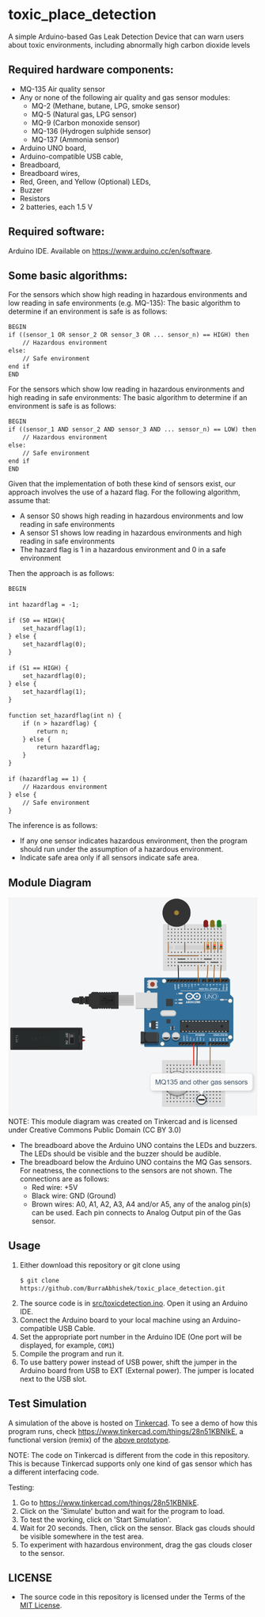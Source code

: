 # toxic_place_detection
A simple Arduino-based Gas Leak Detection Device that can warn users about toxic environments, including abnormally high carbon dioxide levels

## Required hardware components:
<ul>
  <li> MQ-135 Air quality sensor </li>
  <li> Any or none of the following air quality and gas sensor modules: 
  <ul>
    <li> MQ-2 (Methane, butane, LPG, smoke sensor)</li>
    <li> MQ-5 (Natural gas, LPG sensor)</li>
    <li> MQ-9 (Carbon monoxide sensor)</li>
    <li> MQ-136 (Hydrogen sulphide sensor)</li>
    <li> MQ-137 (Ammonia sensor)</li>
  </ul>
  <li> Arduino UNO board, </li> 
  <li> Arduino-compatible USB cable, </li> 
  <li> Breadboard, </li>
  <li> Breadboard wires, </li>
  <li> Red, Green, and Yellow (Optional) LEDs, </li>
  <li> Buzzer </li>
  <li> Resistors </li>
  <li> 2 batteries, each 1.5 V </li>
</ul>

## Required software:
Arduino IDE. Available on https://www.arduino.cc/en/software.

## Some basic algorithms:
For the sensors which show high reading in hazardous environments and low reading in safe environments (e.g. MQ-135):
The basic algorithm to determine if an environment is safe is as follows:
```
BEGIN
if ((sensor_1 OR sensor_2 OR sensor_3 OR ... sensor_n) == HIGH) then
    // Hazardous environment
else:
    // Safe environment
end if
END
```


For the sensors which show low reading in hazardous environments and high reading in safe environments:
The basic algorithm to determine if an environment is safe is as follows:
```
BEGIN
if ((sensor_1 AND sensor_2 AND sensor_3 AND ... sensor_n) == LOW) then
    // Hazardous environment
else:
    // Safe environment
end if
END
```


Given that the implementation of both these kind of sensors exist, our approach involves the use of a hazard flag. For the following algorithm, assume that:
- A sensor S0 shows high reading in hazardous environments and low reading in safe environments
- A sensor S1 shows low reading in hazardous environments and high reading in safe environments
- The hazard flag is 1 in a hazardous environment and 0 in a safe environment

Then the approach is as follows:
```
BEGIN

int hazardflag = -1;

if (S0 == HIGH){
    set_hazardflag(1);
} else {
    set_hazardflag(0);
}

if (S1 == HIGH) {
    set_hazardflag(0);
} else {
    set_hazardflag(1);
}

function set_hazardflag(int n) {
    if (n > hazardflag) {
        return n;
    } else {
        return hazardflag;
    }
}

if (hazardflag == 1) {
    // Hazardous environment
} else {
    // Safe environment
}
```


The inference is as follows:
- If any one sensor indicates hazardous environment, then the program should run under the assumption of a hazardous environment.
- Indicate safe area only if all sensors indicate safe area.

## Module Diagram
<img src="modulediagram/Module Diagram.png" alt="Module Diagram" title="Module Diagram, created using Tinkercad">
NOTE: This module diagram was created on Tinkercad and is licensed under Creative Commons Public Domain (CC BY 3.0)

- The breadboard above the Arduino UNO contains the LEDs and buzzers. The LEDs should be visible and the buzzer should be audible.
- The breadboard below the Arduino UNO contains the MQ Gas sensors. For neatness, the connections to the sensors are not shown. The connections are as follows:
  - Red wire: +5V
  - Black wire: GND (Ground)
  - Brown wires: A0, A1, A2, A3, A4 and/or A5, any of the analog pin(s) can be used. Each pin connects to Analog Output pin of the Gas sensor.

## Usage
1. Either download this repository or git clone using 
   ```
   $ git clone https://github.com/BurraAbhishek/toxic_place_detection.git
   ```
3. The source code is in [src/toxicdetection.ino](https://github.com/BurraAbhishek/toxic_place_detection/blob/main/src/toxicdetection.ino). Open it using an Arduino IDE.
4. Connect the Arduino board to your local machine using an Arduino-compatible USB Cable.
5. Set the appropriate port number in the Arduino IDE (One port will be displayed, for example, `COM1`)
6. Compile the program and run it.
7. To use battery power instead of USB power, shift the jumper in the Arduino board from USB to EXT (External power). The jumper is located next to the USB slot.


## Test Simulation
A simulation of the above is hosted on [Tinkercad](https://www.tinkercad.com/). To see a demo of how this program runs, check https://www.tinkercad.com/things/28n51KBNIkE, a functional version (remix) of the [above prototype](https://github.com/BurraAbhishek/toxic_place_detection#module-diagram). 

NOTE: The code on Tinkercad is different from the code in this repository. This is because Tinkercad supports only one kind of gas sensor which has a different interfacing code.

Testing:
1. Go to https://www.tinkercad.com/things/28n51KBNIkE.
2. Click on the 'Simulate' button and wait for the program to load.
3. To test the working, click on 'Start Simulation'.
4. Wait for 20 seconds. Then, click on the sensor. Black gas clouds should be visible somewhere in the test area.
5. To experiment with hazardous environment, drag the gas clouds closer to the sensor.

## LICENSE

- The source code in this repository is licensed under the Terms of the [MIT License](https://github.com/BurraAbhishek/toxic_place_detection/blob/main/LICENSE).
